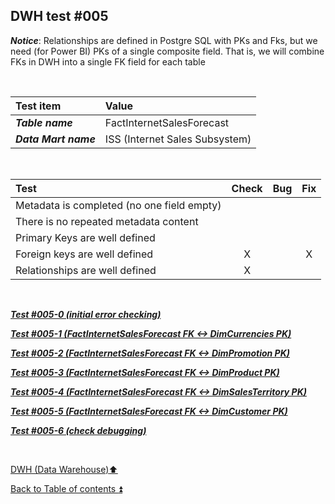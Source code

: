## DWH test  #005   

**_Notice_**: Relationships are defined in Postgre SQL with PKs and Fks, but we need (for Power BI) PKs of a single composite field. That is, we will combine FKs in DWH into a single FK field for each table  

<p><br></p>

| Test item             | Value                          |
| :-------------------- | :----------------------------- |
| **_Table name_**      | FactInternetSalesForecast      |
| **_Data Mart name_**  | ISS (Internet Sales Subsystem) |

<p><br></p>

| Test                                                                                  | Check | Bug                               | Fix |
| :------------------------------------------------------------------------------------ | :---: | :-------------------------------- | :-: |
| Metadata is completed (no one field empty)                                            |       |                                   |     |
| There is no repeated metadata content                                                 |       |                                   |     |
| Primary Keys are well defined                                                         |       |                                   |     |
| Foreign keys are well defined                                                         | X     |                                   | X   |
| Relationships are well defined                                                        | X     |                                   |     |

<p><br></p>

**_[Test #005-0 (initial error checking)](t005_0.md)_**  

**_[Test #005-1 (FactInternetSalesForecast FK <-> DimCurrencies PK)](t005_1.md)_**  

**_[Test #005-2 (FactInternetSalesForecast FK <-> DimPromotion PK)](t005_2.md)_**  

**_[Test #005-3 (FactInternetSalesForecast FK <-> DimProduct PK)](t005_3.md)_**  

**_[Test #005-4 (FactInternetSalesForecast FK <-> DimSalesTerritory PK)](t005_4.md)_**  

**_[Test #005-5 (FactInternetSalesForecast FK <-> DimCustomer PK)](t005_5.md)_**  

**_[Test #005-6 (check debugging)](t005_6.md)_**  

<p><br></p>

[DWH (Data Warehouse):arrow_up:](../dwh.md)  

[Back to Table of contents :arrow_double_up:](../../README.md)  